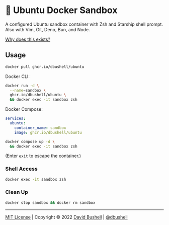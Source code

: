 # 🐳 Ubuntu Docker Sandbox

A configured Ubuntu sandbox container with Zsh and Starship shell prompt. Also with Vim, Git, Deno, Bun, and Node.

[Why does this exists?](https://dbushell.com/2021/02/22/macos-big-reinstall-docker-traefik-localhost/)

## Usage

```sh
docker pull ghcr.io/dbushell/ubuntu
```

Docker CLI:

```sh
docker run -d \
  --name=sandbox \
  ghcr.io/dbushell/ubuntu \
  && docker exec -it sandbox zsh
```

Docker Compose:

```yml
services:
  ubuntu:
    container_name: sandbox
    image: ghcr.io/dbushell/ubuntu
```

```sh
docker compose up -d \
  && docker exec -it sandbox zsh
```

(Enter `exit` to escape the container.)

### Shell Access

```sh
docker exec -it sandbox zsh
```

### Clean Up

```sh
docker stop sandbox && docker rm sandbox
```

* * *

[MIT License](/LICENSE) | Copyright © 2022 [David Bushell](https://dbushell.com) | [@dbushell](https://twitter.com/dbushell)
